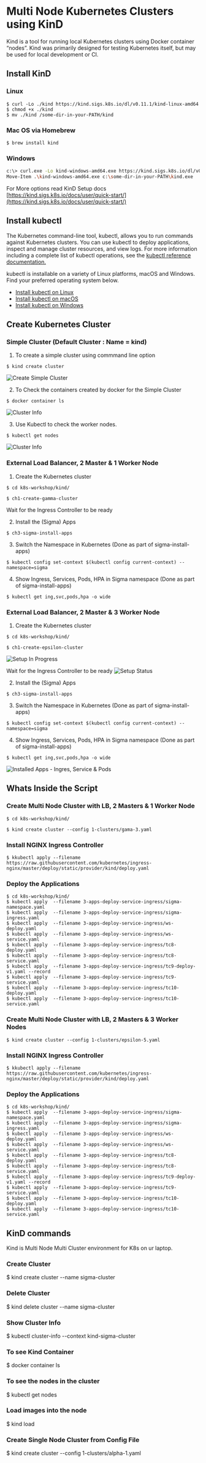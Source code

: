 # Multi Node Kubernetes Clusters using KinD
Kind is a tool for running local Kubernetes clusters using Docker container “nodes”. Kind was primarily designed for testing Kubernetes itself, but may be used for local development or CI.

## Install KinD 

### Linux 
```shell
$ curl -Lo ./kind https://kind.sigs.k8s.io/dl/v0.11.1/kind-linux-amd64
$ chmod +x ./kind
$ mv ./kind /some-dir-in-your-PATH/kind
```

### Mac OS via Homebrew
```shell
$ brew install kind
```

### Windows
```bash
c:\> curl.exe -Lo kind-windows-amd64.exe https://kind.sigs.k8s.io/dl/v0.11.1/kind-windows-amd64
Move-Item .\kind-windows-amd64.exe c:\some-dir-in-your-PATH\kind.exe
```

For More options read KinD Setup docs [https://kind.sigs.k8s.io/docs/user/quick-start/](https://kind.sigs.k8s.io/docs/user/quick-start/)

## Install kubectl

The Kubernetes command-line tool, kubectl, allows you to run commands against Kubernetes clusters. You can use kubectl to deploy applications, inspect and manage cluster resources, and view logs. For more information including a complete list of kubectl operations, see the [kubectl reference documentation.](https://kubernetes.io/docs/reference/kubectl/)

kubectl is installable on a variety of Linux platforms, macOS and Windows. Find your preferred operating system below.

- [Install kubectl on Linux](https://kubernetes.io/docs/tasks/tools/install-kubectl-linux/)
- [Install kubectl on macOS](https://kubernetes.io/docs/tasks/tools/install-kubectl-macos/)
- [Install kubectl on Windows](https://kubernetes.io/docs/tasks/tools/install-kubectl-windows/)

##  Create Kubernetes Cluster 

### Simple Cluster (Default Cluster : Name = kind)

1. To create a simple cluster using commmand line option
```
$ kind create cluster
```
![Create Simple Cluster](https://raw.githubusercontent.com/MetaArivu/k8s-workshop/master/diagrams/Kind-Simple-Cluster-1.jpg)

2. To Check the containers created by docker for the Simple Cluster
```
$ docker container ls
```
![Cluster Info](https://raw.githubusercontent.com/MetaArivu/k8s-workshop/master/diagrams/Kind-Simple-Cluster-2.jpg)

3. Use Kubectl to check the worker nodes.
```
$ kubectl get nodes
```
![Cluster Info](https://raw.githubusercontent.com/MetaArivu/k8s-workshop/master/diagrams/Kind-Simple-Cluster-3.jpg)


### External Load Balancer, 2 Master & 1 Worker Node

1. Create the Kubernetes cluster 
```
$ cd k8s-workshop/kind/
```

```
$ ch1-create-gamma-cluster
```
Wait for the Ingress Controller to be ready

2. Install the (Sigma) Apps
```
$ ch3-sigma-install-apps
```
3. Switch the Namespace in Kubernetes (Done as part of sigma-install-apps)
```
$ kubectl config set-context $(kubectl config current-context) --namespace=sigma
```
4. Show Ingress, Services, Pods, HPA in Sigma namespace (Done as part of sigma-install-apps)
```
$ kubectl get ing,svc,pods,hpa -o wide
```
### External Load Balancer, 2 Master & 3 Worker Node

1. Create the Kubernetes cluster 
```
$ cd k8s-workshop/kind/
```

```
$ ch1-create-epsilon-cluster
```
![Setup In Progress](https://raw.githubusercontent.com/MetaArivu/k8s-workshop/master/diagrams/k8s-cluster-setup.jpg)

Wait for the Ingress Controller to be ready
![Setup Status](https://raw.githubusercontent.com/MetaArivu/k8s-workshop/master/diagrams/k8s-cluster-setup-status.jpg)

2. Install the (Sigma) Apps
```
$ ch3-sigma-install-apps
```
3. Switch the Namespace in Kubernetes (Done as part of sigma-install-apps)
```
$ kubectl config set-context $(kubectl config current-context) --namespace=sigma
```
4. Show Ingress, Services, Pods, HPA in Sigma namespace (Done as part of sigma-install-apps)
```
$ kubectl get ing,svc,pods,hpa -o wide
```
![Installed Apps - Ingres, Service & Pods](https://raw.githubusercontent.com/MetaArivu/k8s-workshop/master/diagrams/k8s-installed-apps.jpg)


## Whats Inside the Script

### Create Multi Node Cluster with LB, 2 Masters & 1 Worker Node
```
$ cd k8s-workshop/kind/
```

```
$ kind create cluster --config 1-clusters/gama-3.yaml
```

### Install NGINX Ingress Controller
```
$ kkubectl apply --filename https://raw.githubusercontent.com/kubernetes/ingress-nginx/master/deploy/static/provider/kind/deploy.yaml
```

### Deploy the Applications
```
$ cd k8s-workshop/kind/
$ kubectl apply  --filename 3-apps-deploy-service-ingress/sigma-namespace.yaml
$ kubectl apply  --filename 3-apps-deploy-service-ingress/sigma-ingress.yaml
$ kubectl apply  --filename 3-apps-deploy-service-ingress/ws-deploy.yaml
$ kubectl apply  --filename 3-apps-deploy-service-ingress/ws-service.yaml
$ kubectl apply  --filename 3-apps-deploy-service-ingress/tc8-deploy.yaml
$ kubectl apply  --filename 3-apps-deploy-service-ingress/tc8-service.yaml
$ kubectl apply  --filename 3-apps-deploy-service-ingress/tc9-deploy-v1.yaml --record
$ kubectl apply  --filename 3-apps-deploy-service-ingress/tc9-service.yaml
$ kubectl apply  --filename 3-apps-deploy-service-ingress/tc10-deploy.yaml
$ kubectl apply  --filename 3-apps-deploy-service-ingress/tc10-service.yaml
```

### Create Multi Node Cluster with LB, 2 Masters & 3 Worker Nodes
```
$ kind create cluster --config 1-clusters/epsilon-5.yaml
```

### Install NGINX Ingress Controller
```
$ kkubectl apply --filename https://raw.githubusercontent.com/kubernetes/ingress-nginx/master/deploy/static/provider/kind/deploy.yaml
```

### Deploy the Applications
```
$ cd k8s-workshop/kind/
$ kubectl apply  --filename 3-apps-deploy-service-ingress/sigma-namespace.yaml
$ kubectl apply  --filename 3-apps-deploy-service-ingress/sigma-ingress.yaml
$ kubectl apply  --filename 3-apps-deploy-service-ingress/ws-deploy.yaml
$ kubectl apply  --filename 3-apps-deploy-service-ingress/ws-service.yaml
$ kubectl apply  --filename 3-apps-deploy-service-ingress/tc8-deploy.yaml
$ kubectl apply  --filename 3-apps-deploy-service-ingress/tc8-service.yaml
$ kubectl apply  --filename 3-apps-deploy-service-ingress/tc9-deploy-v1.yaml --record
$ kubectl apply  --filename 3-apps-deploy-service-ingress/tc9-service.yaml
$ kubectl apply  --filename 3-apps-deploy-service-ingress/tc10-deploy.yaml
$ kubectl apply  --filename 3-apps-deploy-service-ingress/tc10-service.yaml
```

## KinD commands

Kind is Multi Node Multi Cluster environment for K8s on ur laptop.

### Create Cluster
$ kind create cluster --name sigma-cluster

### Delete Cluster
$ kind delete cluster --name sigma-cluster

### Show Cluster Info
$ kubectl cluster-info --context kind-sigma-cluster

### To see Kind Container
$ docker container ls

### To see the nodes in the cluster
$ kubectl get nodes

### Load images into the node
$ kind load 

### Create Single Node Cluster from Config File
$ kind create cluster --config 1-clusters/alpha-1.yaml